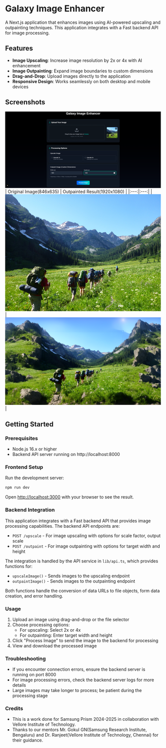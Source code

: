 # Galaxy Image Enhancer

A Next.js application that enhances images using AI-powered upscaling and outpainting techniques. This application integrates with a Fast backend API for image processing.

## Features

- **Image Upscaling**: Increase image resolution by 2x or 4x with AI enhancement
- **Image Outpainting**: Expand image boundaries to custom dimensions
- **Drag-and-Drop**: Upload images directly to the application
- **Responsive Design**: Works seamlessly on both desktop and mobile devices

## Screenshots
![Image Processing Options](screenshots/processing_options.png)
| Original Image(846x635) | Outpainted Result(1920x1080) |
|:---:|:---:|
| ![Original Image](screenshots/hike_original.jpg) | ![Outpainted Image](screenshots/hike_outpainted.jpg) |


## Getting Started

### Prerequisites

- Node.js 16.x or higher
- Backend API server running on http://localhost:8000

### Frontend Setup

Run the development server:

```bash
npm run dev
```

Open [http://localhost:3000](http://localhost:3000) with your browser to see the result.

### Backend Integration

This application integrates with a Fast backend API that provides image processing capabilities. The backend API endpoints are:

- `POST /upscale` - For image upscaling with options for scale factor, output scale
- `POST /outpaint` - For image outpainting with options for target width and height

The integration is handled by the API service in `lib/api.ts`, which provides functions for:

- `upscaleImage()` - Sends images to the upscaling endpoint
- `outpaintImage()` - Sends images to the outpainting endpoint

Both functions handle the conversion of data URLs to file objects, form data creation, and error handling.

### Usage

1. Upload an image using drag-and-drop or the file selector
2. Choose processing options:
   - For upscaling: Select 2x or 4x
   - For outpainting: Enter target width and height
3. Click "Process Image" to send the image to the backend for processing
4. View and download the processed image

### Troubleshooting

- If you encounter connection errors, ensure the backend server is running on port 8000
- For image processing errors, check the backend server logs for more details
- Large images may take longer to process; be patient during the processing stage

### Credits
- This is a work done for Samsung Prism 2024-2025 in collaboration with Vellore Institute of Technology.
- Thanks to our mentors Mr. Gokul GN(Samsung Research Institute, Bengaluru) and Dr. Ranjeet(Vellore Institute of Technology, Chennai) for their guidance.
